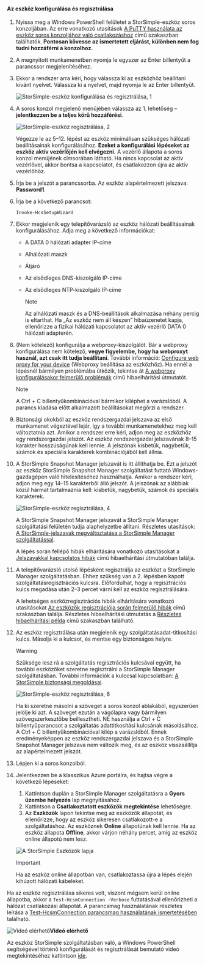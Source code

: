 <!--author=alkohli last changed: 12/01/15-->


#### <a name="to-configure-and-register-the-device"></a>Az eszköz konfigurálása és regisztrálása
1. Nyissa meg a Windows PowerShell felületet a StorSimple-eszköz soros konzoljában. Az erre vonatkozó utasítások [A PuTTY használata az eszköz soros konzoljához való csatlakozáshoz](#use-putty-to-connect-to-the-device-serial-console) című szakaszban találhatók. **Pontosan kövesse az ismertetett eljárást, különben nem fog tudni hozzáférni a konzolhoz.**
2. A megnyitott munkamenetben nyomja le egyszer az Enter billentyűt a parancssor megjelenítéséhez. 
3. Ekkor a rendszer arra kéri, hogy válassza ki az eszközhöz beállítani kívánt nyelvet. Válassza ki a nyelvet, majd nyomja le az Enter billentyűt. 
   
    ![StorSimple-eszköz konfigurálása és regisztrálása, 1](./media/storsimple-configure-and-register-device/HCS_RegisterYourDevice1-include.png)
4. A soros konzol megjelenő menüjében válassza az 1. lehetőség – **jelentkezzen be a teljes körű hozzáférési**. 
   
    ![StorSimple-eszköz regisztrálása, 2](./media/storsimple-configure-and-register-device/HCS_RegisterYourDevice2-include.png)
   
     Végezze le az 5–12. lépést az eszköz minimálisan szükséges hálózati beállításainak konfigurálásához. **Ezeket a konfigurálási lépéseket az eszköz aktív vezérlőjén kell elvégezni.** A vezérlő állapota a soros konzol menüjének címsorában látható. Ha nincs kapcsolat az aktív vezérlővel, akkor bontsa a kapcsolatot, és csatlakozzon újra az aktív vezérlőhöz.
5. Írja be a jelszót a parancssorba. Az eszköz alapértelmezett jelszava: **Password1**.
6. Írja be a következő parancsot:
   
     `Invoke-HcsSetupWizard` 
7. Ekkor megjelenik egy telepítővarázsló az eszköz hálózati beállításainak konfigurálásához. Adja meg a következő információkat: 
   
   * A DATA 0 hálózati adapter IP-címe
   * Alhálózati maszk
   * Átjáró
   * Az elsődleges DNS-kiszolgáló IP-címe
   * Az elsődleges NTP-kiszolgáló IP-címe
     
     > [!NOTE]
     > Az alhálózati maszk és a DNS-beállítások alkalmazása néhány percig is eltarthat. Ha „Az eszköz nem áll készen” hibaüzenetet kapja, ellenőrizze a fizikai hálózati kapcsolatot az aktív vezérlő DATA 0 hálózati adapterén.
     > 
     > 
8. (Nem kötelező) konfigurálja a webproxy-kiszolgálót. Bár a webproxy konfigurálása nem kötelező, **vegye figyelembe, hogy ha webproxyt használ, azt csak itt tudja beállítani**. További információ: [Configure web proxy for your device](../articles/storsimple/storsimple-configure-web-proxy.md) (Webproxy beállítása az eszközhöz). Ha ennél a lépésnél bármilyen problémába ütközik, tekintse át [A webproxy konfigurálásakor felmerülő problémák](../articles/storsimple/storsimple-troubleshoot-deployment.md#errors-during-the-optional-web-proxy-settings) című hibaelhárítási útmutatót.

     > [!NOTE]
     > A Ctrl + C billentyűkombinációval bármikor kiléphet a varázslóból. A parancs kiadása előtt alkalmazott beállításokat megőrzi a rendszer.

1. Biztonsági okokból az eszköz rendszergazdai jelszava az első munkamenet végeztével lejár, így a további munkamenetekhez meg kell változtatnia azt. Amikor a rendszer erre kéri, adjon meg az eszközhöz egy rendszergazdai jelszót. Az eszköz rendszergazdai jelszavának 8–15 karakter hosszúságúnak kell lennie. A jelszónak kisbetűk, nagybetűk, számok és speciális karakterek kombinációjából kell állnia.
2. A StorSimple Snapshot Manager jelszavát is itt állíthatja be. Ezt a jelszót az eszköz StorSimple Snapshot Manager szolgáltatást futtató Windows-gazdagépen való hitelesítéséhez használhatja. Amikor a rendszer kéri, adjon meg egy 14–15 karakterből álló jelszót. A jelszónak az alábbiak közül hármat tartalmaznia kell: kisbetűk, nagybetűk, számok és speciális karakterek. 
   
   ![StorSimple-eszköz regisztrálása, 4](./media/storsimple-configure-and-register-device/HCS_RegisterYourDevice4-include.png)
   
   A StorSimple Snapshot Manager jelszavát a StorSimple Manager szolgáltatási felületén tudja alaphelyzetbe állítani. Részletes utasítások: [A StorSimple-jelszavak megváltoztatása a StorSimple Manager szolgáltatással](../articles/storsimple/storsimple-change-passwords.md).
   
   A lépés során fellépő hibák elhárítására vonatkozó utasításokat a [Jelszavakkal kapcsolatos hibák](../articles/storsimple/storsimple-troubleshoot-deployment.md#errors-related-to-device-administrator-and-storsimple-snapshot-manager-passwords) című hibaelhárítási útmutatóban találja.
3. A telepítővarázsló utolsó lépésként regisztrálja az eszközt a StorSimple Manager szolgáltatásban. Ehhez szükség van a 2. lépésben kapott szolgáltatásregisztrációs kulcsra. Előfordulhat, hogy a regisztrációs kulcs megadása után 2–3 percet várni kell az eszköz regisztrálására.
   
   A lehetséges eszközregisztrációs hibák elhárítására vonatkozó utasításokat [Az eszközök regisztrációja során felmerülő hibák](../articles/storsimple/storsimple-troubleshoot-deployment.md#errors-during-device-registration) című szakaszban találja. Részletes hibaelhárítási útmutatás a [Részletes hibaelhárítási példa](../articles/storsimple/storsimple-troubleshoot-deployment.md#step-by-step-storsimple-troubleshooting-example) című szakaszban található.
4. Az eszköz regisztrálása után megjelenik egy szolgáltatásadat-titkosítási kulcs. Másolja ki a kulcsot, és mentse egy biztonságos helyre.
   
   > [!WARNING]
   > Szüksége lesz rá a szolgáltatás regisztrációs kulcsával együtt, ha további eszközöket szeretne regisztrálni a StorSimple Manager szolgáltatásban. További információk a kulccsal kapcsolatban: [A StorSimple biztonsági megoldásai](../articles/storsimple/storsimple-security.md).
   > 
   > 
   
    ![StorSimple-eszköz regisztrálása, 6](./media/storsimple-configure-and-register-device/HCS_RegisterYourDevice6-include.png)
   
    Ha ki szeretné másolni a szöveget a soros konzol ablakából, egyszerűen jelölje ki azt. A szöveget ezután a vágólapra vagy bármilyen szövegszerkesztőbe beillesztheti. NE használja a Ctrl + C billentyűparancsot a szolgáltatás adattitkosítási kulcsának másolásához. A Ctrl + C billentyűkombinációval kilép a varázslóból. Ennek eredményeképpen az eszköz rendszergazdai jelszava és a StorSimple Snapshot Manager jelszava nem változik meg, és az eszköz visszaállítja az alapértelmezett jelszót.
5. Lépjen ki a soros konzolból.
6. Jelentkezzen be a klasszikus Azure portálra, és hajtsa végre a következő lépéseket:
   
   1. Kattintson duplán a StorSimple Manager szolgáltatásra a **Gyors üzembe helyezés** lap megnyitásához.
   2. Kattintson a **Csatlakoztatott eszközök megtekintése** lehetőségre.
   3. Az **Eszközök** lapon tekintse meg az eszközök állapotát, és ellenőrizze, hogy az eszköz sikeresen csatlakozott-e a szolgáltatáshoz. Az eszköznek **Online** állapotúnak kell lennie. Ha az eszköz állapota **Offline**, akkor várjon néhány percet, amíg az eszköz online állapotú nem lesz.
   
   ![A StorSimple Eszközök lapja](./media/storsimple-configure-and-register-device/HCS_DevicesPageM-include.png) 
   
   > [!IMPORTANT]
   > Ha az eszköz online állapotban van, csatlakoztassa újra a lépés elején kihúzott hálózati kábeleket.
   > 
   > 

Ha az eszköz regisztrálása sikeres volt, viszont mégsem kerül online állapotba, akkor a `Test-HcsmConnection -Verbose` futtatásával ellenőrizheti a hálózat csatlakozási állapotát. A parancsmag használatának részletes leírása a [Test-HcsmConnection parancsmag használatának ismertetésében](https://technet.microsoft.com/library/dn715782.aspx) található.

![Videó elérhető](./media/storsimple-configure-and-register-device/Video_icon.png)**Videó elérhető**

Az eszköz StorSimple szolgáltatásban való, a Windows PowerShell segítségével történő konfigurálását és regisztrálását bemutató videó megtekintéséhez kattintson [ide](https://azure.microsoft.com/documentation/videos/initialize-the-storsimple-appliance/).

